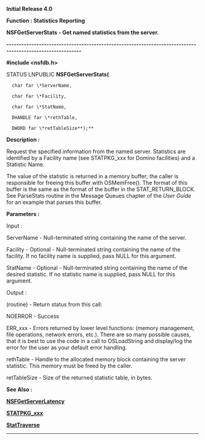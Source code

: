 




<!--
 /\* Font Definitions \*/
 @font-face
 {font-family:Helv;
 panose-1:2 11 6 4 2 2 2 3 2 4;}
@font-face
 {font-family:"Cambria Math";
 panose-1:2 4 5 3 5 4 6 3 2 4;}
 /\* Style Definitions \*/
 p.MsoNormal, li.MsoNormal, div.MsoNormal
 {margin-top:0cm;
 margin-right:0cm;
 margin-bottom:8.0pt;
 margin-left:0cm;
 line-height:107%;
 font-size:11.0pt;
 font-family:"Calibri",sans-serif;}
.MsoChpDefault
 {font-size:11.0pt;}
.MsoPapDefault
 {margin-bottom:8.0pt;
 line-height:107%;}
 /\* Page Definitions \*/
 @page WordSection1
 {size:612.0pt 792.0pt;
 margin:72.0pt 72.0pt 72.0pt 72.0pt;}
div.WordSection1
 {page:WordSection1;}
-->




**Initial Release 4.0**



**Function : Statistics Reporting**



**NSFGetServerStats** **- Get named
statistics from the server.**


**----------------------------------------------------------------------------------------------------------**



**#include <nsfdb.h>**



STATUS
LNPUBLIC **NSFGetServerStats(**  

      char far \*ServerName,  

      char far \*Facility,  

      char far \*StatName,  

      DHANDLE far \*rethTable,  

      DWORD far \*retTableSize**);**



**Description :**



Request the
specified information from the named server.  Statistics are identified by a
Facility name (see STATPKG\_xxx for Domino facilities) and a Statistic Name.


 


The value of
the statistic is returned in a memory buffer;  the caller is responsible for
freeing this buffer with OSMemFree().  The format of this buffer is the same as
the format of the buffer in the STAT\_RETURN\_BLOCK.  See ParseStats routine in
the Message Queues chapter of the *User Guide* for an example that parses
this buffer.


 


**Parameters :**



Input :  

ServerName  -  Null-terminated string containing the name of the server.  

  

Facility  -  Optional - Null-terminated string containing the name of the
facility.  If no facility name is supplied, pass NULL for this argument.  

  

StatName  -  Optional -  Null-terminated string containing the name of the
desired statistic.  If no statistic name is supplied, pass NULL for this
argument.  

  




Output :  

(routine)  -  Return status from this call:  

  

NOERROR - Success  

  

ERR\_xxx - Errors returned by lower level functions: (memory management, file
operations, network errors, etc.).  There are so many possible causes, that it
is best to use the code in a call to OSLoadString and display/log the error for
the user as your default error handling.  

  

  

rethTable  -  Handle to the allocated memory block containing the server
statistic.  This memory must be freed by the caller.  

  

retTableSize  -  Size of the returned statistic table, in bytes.  

  




 **See Also :**


**[NSFGetServerLatency](NSFGetServerLatency.md)**


**[STATPKG\_xxx](notes:///852584E300582C9D/61FD4E9848264AD28525620B006BA8BD/0032008100D8000685256678006EADD9)**


**[StatTraverse](StatTraverse.md)**



----------------------------------------------------------------------------------------------------------


 






